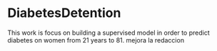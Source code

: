 # DiabetesDetention
This work is focus on building a supervised model in order to predict diabetes on women from 21 years to 81. mejora la redaccion
